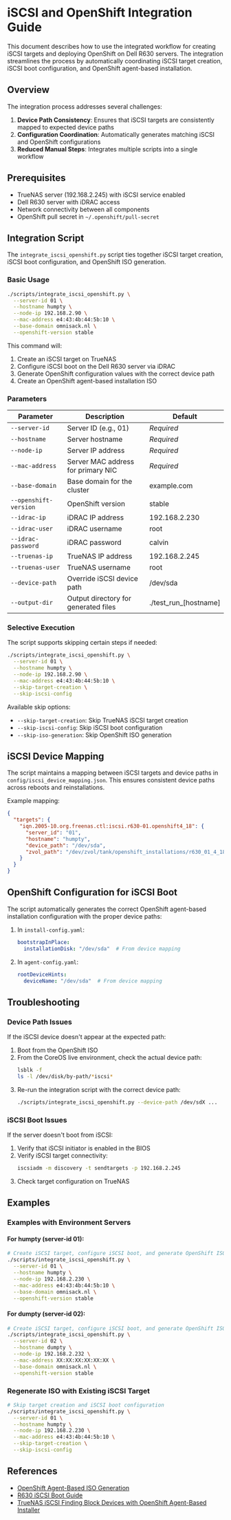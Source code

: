 # iSCSI and OpenShift Integration Guide

This document describes how to use the integrated workflow for creating iSCSI targets and deploying OpenShift on Dell R630 servers. The integration streamlines the process by automatically coordinating iSCSI target creation, iSCSI boot configuration, and OpenShift agent-based installation.

## Overview

The integration process addresses several challenges:

1. **Device Path Consistency**: Ensures that iSCSI targets are consistently mapped to expected device paths
2. **Configuration Coordination**: Automatically generates matching iSCSI and OpenShift configurations
3. **Reduced Manual Steps**: Integrates multiple scripts into a single workflow

## Prerequisites

- TrueNAS server (192.168.2.245) with iSCSI service enabled
- Dell R630 server with iDRAC access
- Network connectivity between all components
- OpenShift pull secret in `~/.openshift/pull-secret`

## Integration Script

The `integrate_iscsi_openshift.py` script ties together iSCSI target creation, iSCSI boot configuration, and OpenShift ISO generation.

### Basic Usage

```bash
./scripts/integrate_iscsi_openshift.py \
  --server-id 01 \
  --hostname humpty \
  --node-ip 192.168.2.90 \
  --mac-address e4:43:4b:44:5b:10 \
  --base-domain omnisack.nl \
  --openshift-version stable
```

This command will:

1. Create an iSCSI target on TrueNAS
2. Configure iSCSI boot on the Dell R630 server via iDRAC
3. Generate OpenShift configuration values with the correct device path
4. Create an OpenShift agent-based installation ISO

### Parameters

| Parameter | Description | Default |
|-----------|-------------|---------|
| `--server-id` | Server ID (e.g., 01) | *Required* |
| `--hostname` | Server hostname | *Required* |
| `--node-ip` | Server IP address | *Required* |
| `--mac-address` | Server MAC address for primary NIC | *Required* |
| `--base-domain` | Base domain for the cluster | example.com |
| `--openshift-version` | OpenShift version | stable |
| `--idrac-ip` | iDRAC IP address | 192.168.2.230 |
| `--idrac-user` | iDRAC username | root |
| `--idrac-password` | iDRAC password | calvin |
| `--truenas-ip` | TrueNAS IP address | 192.168.2.245 |
| `--truenas-user` | TrueNAS username | root |
| `--device-path` | Override iSCSI device path | /dev/sda |
| `--output-dir` | Output directory for generated files | ./test_run_[hostname] |

### Selective Execution

The script supports skipping certain steps if needed:

```bash
./scripts/integrate_iscsi_openshift.py \
  --server-id 01 \
  --hostname humpty \
  --node-ip 192.168.2.90 \
  --mac-address e4:43:4b:44:5b:10 \
  --skip-target-creation \
  --skip-iscsi-config
```

Available skip options:
- `--skip-target-creation`: Skip TrueNAS iSCSI target creation
- `--skip-iscsi-config`: Skip iSCSI boot configuration
- `--skip-iso-generation`: Skip OpenShift ISO generation

## iSCSI Device Mapping

The script maintains a mapping between iSCSI targets and device paths in `config/iscsi_device_mapping.json`. This ensures consistent device paths across reboots and reinstallations.

Example mapping:
```json
{
  "targets": {
    "iqn.2005-10.org.freenas.ctl:iscsi.r630-01.openshift4_18": {
      "server_id": "01",
      "hostname": "humpty",
      "device_path": "/dev/sda",
      "zvol_path": "/dev/zvol/tank/openshift_installations/r630_01_4_18"
    }
  }
}
```

## OpenShift Configuration for iSCSI Boot

The script automatically generates the correct OpenShift agent-based installation configuration with the proper device paths:

1. In `install-config.yaml`:
   ```yaml
   bootstrapInPlace:
     installationDisk: "/dev/sda"  # From device mapping
   ```

2. In `agent-config.yaml`:
   ```yaml
   rootDeviceHints:
     deviceName: "/dev/sda"  # From device mapping
   ```

## Troubleshooting

### Device Path Issues

If the iSCSI device doesn't appear at the expected path:

1. Boot from the OpenShift ISO
2. From the CoreOS live environment, check the actual device path:
   ```bash
   lsblk -f
   ls -l /dev/disk/by-path/*iscsi*
   ```
3. Re-run the integration script with the correct device path:
   ```bash
   ./scripts/integrate_iscsi_openshift.py --device-path /dev/sdX ...
   ```

### iSCSI Boot Issues

If the server doesn't boot from iSCSI:

1. Verify that iSCSI initiator is enabled in the BIOS
2. Verify iSCSI target connectivity:
   ```bash
   iscsiadm -m discovery -t sendtargets -p 192.168.2.245
   ```
3. Check target configuration on TrueNAS

## Examples

### Examples with Environment Servers

#### For humpty (server-id 01):
```bash
# Create iSCSI target, configure iSCSI boot, and generate OpenShift ISO
./scripts/integrate_iscsi_openshift.py \
  --server-id 01 \
  --hostname humpty \
  --node-ip 192.168.2.230 \
  --mac-address e4:43:4b:44:5b:10 \
  --base-domain omnisack.nl \
  --openshift-version stable
```

#### For dumpty (server-id 02):
```bash
# Create iSCSI target, configure iSCSI boot, and generate OpenShift ISO
./scripts/integrate_iscsi_openshift.py \
  --server-id 02 \
  --hostname dumpty \
  --node-ip 192.168.2.232 \
  --mac-address XX:XX:XX:XX:XX:XX \
  --base-domain omnisack.nl \
  --openshift-version stable
```

### Regenerate ISO with Existing iSCSI Target

```bash
# Skip target creation and iSCSI boot configuration
./scripts/integrate_iscsi_openshift.py \
  --server-id 01 \
  --hostname humpty \
  --node-ip 192.168.2.230 \
  --mac-address e4:43:4b:44:5b:10 \
  --skip-target-creation \
  --skip-iscsi-config
```

## References

- [OpenShift Agent-Based ISO Generation](OPENSHIFT_ISO_GENERATION.md)
- [R630 iSCSI Boot Guide](R630_ISCSI_BOOT_GUIDE.md)
- [TrueNAS iSCSI Finding Block Devices with OpenShift Agent-Based Installer](TRUENAS_ISCSI_FINDING_BLOCK_DEVICES_USE_OCP_AGENT_BASED.md)
